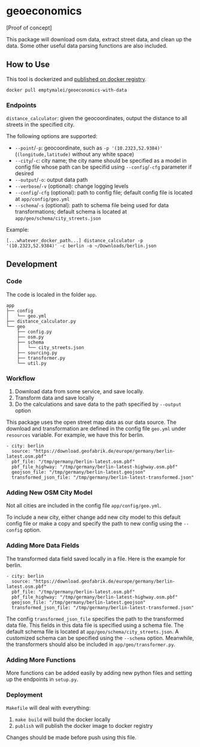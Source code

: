 # geoeconomics

[Proof of concept]

This package will download osm data, extract street data, and clean up the data. Some other useful data parsing functions are also included.



## How to Use

This tool is dockerized and [published on docker registry](https://cloud.docker.com/u/emptymalei/repository/docker/emptymalei/geoeconomics-with-data).

```
docker pull emptymalei/geoeconomics-with-data
```

### Endpoints

`distance_calculator`: given the geocoordinates, output the distance to all streets in the specified city.

The following options are supported:

- `--point`/`-p`: geocoordinate, such as `-p '(10.2323,52.9384)'` (`(longitude,latitude)` without any white space)
- `--city`/`-c`: city name; the city name should be specified as a model in config file whose path can be specifid using `--config`/`-cfg` parameter if desired
- `--output`/`-o`: output data path
- `--verbose`/`-v` (optional): change logging levels
- `--config`/`-cfg` (optional): path to config file; default config file is located at `app/config/geo.yml`
- `--schema`/`-s` (optional): path to schema file being used for data transformations; default schema is located at `app/geo/schema/city_streets.json`

Example:

```
[...whatever_docker_path...] distance_calculator -p '(10.2323,52.9384)' -c berlin -o ~/Downloads/berlin.json
```

## Development


### Code

The code is localed in the folder `app`.

```
app
├── config
│   └── geo.yml
├── distance_calculator.py
└── geo
    ├── config.py
    ├── osm.py
    ├── schema
    │   └── city_streets.json
    ├── sourcing.py
    ├── transformer.py
    └── util.py
```

### Workflow

1. Download data from some service, and save locally.
2. Transform data and save locally
3. Do the calculations and save data to the path specified by `--output` option


This package uses the open street map data as our data source. The download and transformation are defined in the config file `geo.yml` under `resources` variable. For example, we have this for berlin.

```
- city: berlin
  source: "https://download.geofabrik.de/europe/germany/berlin-latest.osm.pbf"
  pbf_file: "/tmp/germany/berlin-latest.osm.pbf"
  pbf_file_highway: "/tmp/germany/berlin-latest-highway.osm.pbf"
  geojson_file: "/tmp/germany/berlin-latest.geojson"
  transformed_json_file: "/tmp/germany/berlin-latest-transformed.json"
```


### Adding New OSM City Model

Not all cities are included in the config file `app/config/geo.yml`.

To include a new city, either change add new city model to this default config file or make a copy and specify the path to new config using the `--config` option.

### Adding More Data Fields

The transformed data field saved locally in a file. Here is the example for berlin.


```
- city: berlin
  source: "https://download.geofabrik.de/europe/germany/berlin-latest.osm.pbf"
  pbf_file: "/tmp/germany/berlin-latest.osm.pbf"
  pbf_file_highway: "/tmp/germany/berlin-latest-highway.osm.pbf"
  geojson_file: "/tmp/germany/berlin-latest.geojson"
  transformed_json_file: "/tmp/germany/berlin-latest-transformed.json"
```

The config `transformed_json_file` specifies the path to the transformed data file. This fields in this data file is specified using a schema file. The default schema file is located at `app/geo/schema/city_streets.json`. A customized schema can be specified using the `--schema` option. Meanwhile, the transformers should also be included in `app/geo/transformer.py`.


### Adding More Functions

More functions can be added easily by adding new python files and setting up the endpoints in `setup.py`.

### Deployment


`Makefile` will deal with everything:

1. `make build` will build the docker locally
2. `publish` will publish the docker image to docker registry

Changes should be made before push using this file.


